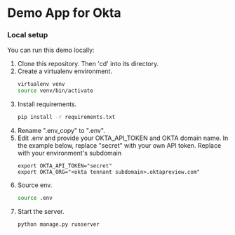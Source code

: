 # Demo App for Okta

### Local setup
You can run this demo locally:

1. Clone this repository. Then 'cd' into its directory.
1. Create a virtualenv environment.
    ```bash
    virtualenv venv
    source venv/bin/activate
    ```
1. Install requirements.
    ```bash
    pip install -r requirements.txt
    ```
1. Rename ".env_copy" to ".env".
1. Edit .env and provide your OKTA_API_TOKEN and OKTA domain name. In the example below, replace "secret" with your own API token. Replace <okta tennant subdomain> with your environment's subdomain
    ```
    export OKTA_API_TOKEN="secret"
    export OKTA_ORG="<okta tennant subdomain>.oktapreview.com"
    ```
1. Source env.
    ```bash
    source .env
    ```
1. Start the server.
    ```bash
    python manage.py runserver
    ```
